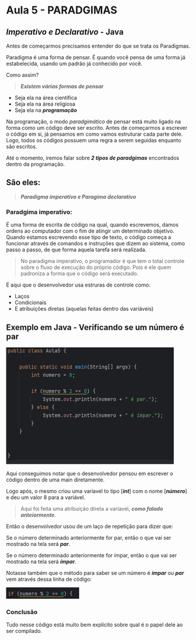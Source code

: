 # Aula 5 - PARADGIMAS
## _Imperativo e Declarativo_ - Java

Antes de começarmos precisamos entender do que se trata os Paradigmas.

Paradigma é uma forma de pensar. É quando você pensa de uma forma já estabelecida, usando um padrão
já conhecido por você. 

Como assim?

>***Existem várias formas de pensar***

* Seja ela na área científica
* Seja ela na área religiosa
* Seja ela na ***programação***

Na programação, o modo _paradgimático_ de pensar está muito ligado na forma como um código deve ser escrito.
Antes de começarmos a escrever o código em si, já pensamos em como vamos estruturar cada parte dele. Logo,
todos os códigos possuem uma regra a serem seguidas enquanto são escritos.

Até o momento, iremos falar sobre ***2 tipos de paradgimas*** encontrados dentro da programação.

## São eles:

>***Paradigma imperativo e Paragima declarativo***

### Paradgima imperativo:
É uma forma de escrita de código na qual, quando escrevemos, damos ordens ao computador com o fim
de atingir um determinado objetivo. Quando estamos escrevendo esse tipo de texto, o código
começa a funcionar através de comandos e instruções que dizem ao sistema, como passo a passo, de 
que forma aquela tarefa será realizada.

>No paradigma imperativo, o programador é que tem o total controle sobre o fluxo de execução
> do próprio código. Pois é ele quem padroniza a forma que o código será executado.

É aqui que o desenvolvedor usa estruras de controle como:

* Laços
* Condicionais
* E atribuições diretas (aquelas feitas dentro das variáveis) 

## Exemplo em Java - Verificando se um número é par
![código em java](./java.png)

Aqui conseguimos notar que o desenvolvedor pensou em escrever o código dentro de uma main diretamente.

Logo após, o mesmo criou uma varíavel to tipo [***int***] com o nome [***número***] e deu um valor 8 para a 
variável.
>Aqui foi feita uma atribuição direta a varíavel, ***como falado anteiormente***.

Então o desenvolvedor usou de um laço de repetição para dizer que:

Se o número determinado anteriormente for par, então o que vai ser mostrado na tela será ***par***.

Se o número determinado anteriormente for ímpar, então o que vai ser mostrado na tela será ***ímpar***.

Notasse também que o método para saber se um número é ***ímpar*** ou ***par*** vem através dessa linha de código:

![if](if.png)

### Conclusão

Tudo nesse código está muito bem explícito sobre qual é o papel dele ao ser compilado.













